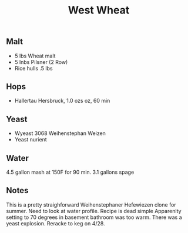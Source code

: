 ﻿---
layout: post
title: West Wheat
tags: [ beer ]
---
## Malt
-  5 lbs Wheat malt
-  5 lnbs Pilsner (2 Row) 
-  Rice hulls .5 lbs 
## Hops
-  Hallertau Hersbruck, 1.0 ozs oz, 60 min
## Yeast
-  Wyeast 3068 Weihenstephan Weizen
-  Yeast nurient
## Water
4.5 gallon mash at 150F for 90 min. 3.1 gallons spage 
## Notes
This is a pretty straighforward Weihenstephaner Hefewiezen clone for summer. Need to look at water profile. Recipe is dead simple
Apparenlty setting to 70 degrees in basement  bathroom was too warm. There was a yeast explosion. Reracke to keg on 4/28. 

